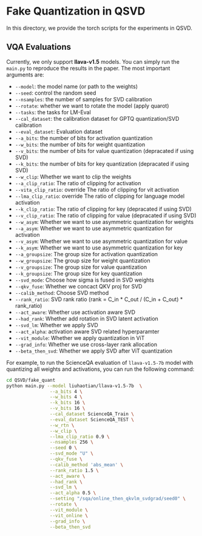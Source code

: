 # Fake Quantization in QSVD


In this directory, we provide the torch scripts for the experiments in QSVD. 


## VQA Evaluations

Currently, we only support **llava-v1.5** models. You can simply run the `main.py` to reproduce the results in the paper. The most important arguments are:

- `--model`: the model name (or path to the weights)
- `--seed`: control the random seed
- `--nsamples`: the number of samples for SVD calibration 
- `--rotate`: whether we want to rotate the model (apply quarot)
- `--tasks`: the tasks for LM-Eval
- `--cal_dataset`: the calibration dataset for GPTQ quantization/SVD calibration
- `--eval_dataset`: Evaluation dataset
- `--a_bits`: the number of bits for activation quantization
- `--w_bits`: the number of bits for weight quantization
- `--v_bits`: the number of bits for value quantization (depracated if using SVD)
- `--k_bits`: the number of bits for key quantization (depracated if using SVD)
- `--w_clip`: Whether we want to clip the weights
- `--a_clip_ratio`: The ratio of clipping for activation
- `--vita_clip_ratio`: override The ratio of clipping for vit activation
- `--lma_clip_ratio`: override The ratio of clipping for language model activation
- `--k_clip_ratio`: The ratio of clipping for key (depracated if using SVD)
- `--v_clip_ratio`: The ratio of clipping for value  (depracated if using SVD)
- `--w_asym`: Whether we want to use asymmetric quantization for weights
- `--a_asym`: Whether we want to use asymmetric quantization for activation
- `--v_asym`: Whether we want to use asymmetric quantization for value
- `--k_asym`: Whether we want to use asymmetric quantization for key
- `--a_groupsize`: The group size for activation quantization
- `--w_groupsize`: The group size for weight quantization
- `--v_groupsize`: The group size for value quantization
- `--k_groupsize`: The group size for key quantization
- `--svd_mode`: Choose how sigma is fused in SVD weights
- `--qkv_fuse`: Whether we concact QKV proj for SVD
- `--calib_method`: Choose SVD method
- `--rank_ratio`: SVD rank ratio (rank = C_in * C_out / (C_in + C_out) * rank_ratio)
- `--act_aware`: Whether use activation aware SVD
- `--had_rank`: Whether add rotation in SVD latent activation
- `--svd_lm`: Whether we apply SVD
- `--act_alpha`: activation aware SVD related hyperparamter
- `--vit_module`: Whether we apply quantization in ViT
- `--grad_info`: Whether we use cross-layer rank allocation
- `--beta_then_svd`: Whether we apply SVD after ViT quantization

  
For example, to run the ScienceQA evaluation of `llava-v1.5-7b` model with quantizing all weights and activations, you can run the following command:

```bash
cd QSVD/fake_quant
python main.py --model liuhaotian/llava-v1.5-7b  \
                --a_bits 4 \
                --w_bits 4 \
                --k_bits 16 \
                --v_bits 16 \
                --cal_dataset ScienceQA_Train \
                --eval_dataset ScienceQA_TEST \
                --w_rtn \
                --w_clip \
                --lma_clip_ratio 0.9 \
                --nsamples 256 \
                --seed 0 \
                --svd_mode "U" \
                --qkv_fuse \
                --calib_method 'abs_mean' \
                --rank_ratio 1.5 \
                --act_aware \
                --had_rank \
                --svd_lm \
                --act_alpha 0.5 \
                --setting "/sqa/online_then_qkvlm_svdgrad/seed0" \
                --rotate \
                --vit_module \
                --vit_online \
                --grad_info \
                --beta_then_svd
```
